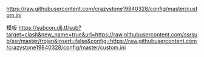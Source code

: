 https://raw.githubusercontent.com/crazystone19840328/config/master/custom.ini


模板
https://subcon.dlj.tf/sub?target=clash&new_name=true&url=https://raw.githubusercontent.com/ssrsub/ssr/master/trojan&insert=false&config=https://raw.githubusercontent.com/crazystone19840328/config/master/custom.ini

